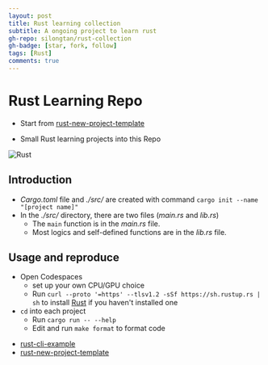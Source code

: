 ```yaml
---
layout: post
title: Rust learning collection
subtitle: A ongoing project to learn rust
gh-repo: silongtan/rust-collection
gh-badge: [star, fork, follow]
tags: [Rust]
comments: true
---
```


# Rust Learning Repo

- Start from [rust-new-project-template](https://github.com/noahgift/rust-new-project-template)

- Small Rust learning projects into this Repo

![Rust](https://blog.logrocket.com/wp-content/uploads/2020/09/best-rust-http-client.png)

## Introduction
- _Cargo.toml_ file and _./src/_ are created with command `cargo init --name "[project name]"`
- In the _./src/_ directory, there are two files (_main.rs_ and _lib.rs_)
    -  The `main` function is in the _main.rs_ file.
    -  Most logics and self-defined functions are in the _lib.rs_ file.

## Usage and reproduce
- Open Codespaces
    - set up your own CPU/GPU choice
    - Run ```curl --proto '=https' --tlsv1.2 -sSf https://sh.rustup.rs | sh``` to install [Rust](https://rustup.rs/) if you haven't installed one
- `cd` into each project
    * Run `cargo run -- --help`
    * Edit and run `make format` to format code

* [rust-cli-example](https://github.com/nogibjj/hello-rust)
* [rust-new-project-template](https://github.com/noahgift/rust-new-project-template)